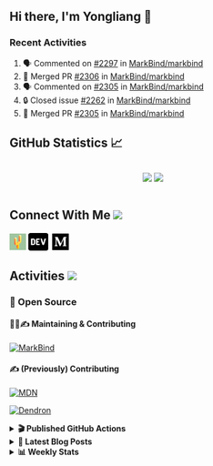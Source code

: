 ## Hi there, I'm Yongliang 👋

### Recent Activities

<!--START_SECTION:activity-->
1. 🗣 Commented on [#2297](https://github.com/MarkBind/markbind/issues/2297) in [MarkBind/markbind](https://github.com/MarkBind/markbind)
2. 🎉 Merged PR [#2306](https://github.com/MarkBind/markbind/pull/2306) in [MarkBind/markbind](https://github.com/MarkBind/markbind)
3. 🗣 Commented on [#2305](https://github.com/MarkBind/markbind/issues/2305) in [MarkBind/markbind](https://github.com/MarkBind/markbind)
4. 🔒 Closed issue [#2262](https://github.com/MarkBind/markbind/issues/2262) in [MarkBind/markbind](https://github.com/MarkBind/markbind)
5. 🎉 Merged PR [#2305](https://github.com/MarkBind/markbind/pull/2305) in [MarkBind/markbind](https://github.com/MarkBind/markbind)
<!--END_SECTION:activity-->

## GitHub Statistics :chart_with_upwards_trend:
<div align="center">
<div style="display: flex; align-items: center; justify-content: center;">

[![](https://github-readme-stats-tlylt.vercel.app/api?username=tlylt&show_icons=true&theme=tokyonight&hide_border=true&locale=en)](https://github.com/tlylt)
[![](https://github-readme-streak-stats.herokuapp.com/?user=tlylt&theme=tokyonight&hide_border=true)](https://github.com/tlylt)
</div>
</div>

## Connect With Me <img src="https://media.giphy.com/media/2wh5K5yE3ulp3xgYcG/giphy-downsized.gif" width="30">

<a href="https://www.yongliangliu.com/" target="_blank"><img align="center" src="static/site-icon.png" alt="yongliangliu.com" height="29" width="29" /></a>
<a href="https://dev.to/tlylt" target="_blank"><img align="center" src="static/dev-badge.svg" alt="dev.to/tlylt" height="35" width="35" /></a>
<a href="https://tlylt.medium.com" target="_blank"><img align="center" src="static/medium.png" alt="tlylt.medium.com" height="35" width="35" /></a>

## Activities <img src="https://media.giphy.com/media/WUlplcMpOCEmTGBtBW/giphy.gif" width="30">

### 🔭 Open Source

#### 👷‍♂️✍️ Maintaining & Contributing
[![MarkBind](https://github-readme-stats-tlylt.vercel.app/api/pin/?username=markbind&repo=markbind)](https://github.com/MarkBind/markbind)

#### ✍️ (Previously) Contributing
[![MDN](https://github-readme-stats-tlylt.vercel.app/api/pin/?username=mdn&repo=content)](https://github.com/mdn/content/issues?q=is%3Aopen+involves%3A%40me+sort%3Aupdated-desc)

[![Dendron](https://github-readme-stats-tlylt.vercel.app/api/pin/?username=dendronhq&repo=dendron)](https://github.com/dendronhq/dendron/issues?q=is%3Aopen+involves%3A%40me+sort%3Aupdated-desc)

<details>
<summary> <b>🎬 Published GitHub Actions </b> </summary>

[![install-graphviz](https://github-readme-stats-tlylt.vercel.app/api/pin/?username=tlylt&repo=install-graphviz)](https://github.com/tlylt/install-graphviz)

[![reposense-action](https://github-readme-stats-tlylt.vercel.app/api/pin/?username=tlylt&repo=reposense-action)](https://github.com/tlylt/reposense-action)

[![markbin-action](https://github-readme-stats-tlylt.vercel.app/api/pin/?username=markbind&repo=markbind-action)](https://github.com/MarkBind/markbind-action)

</details>

<details>
<summary> <b>📕 Latest Blog Posts</b> </summary>

<!-- BLOG-POST-LIST:START -->
- [Deploy a ChatGPT API Server in no time](https://www.yongliangliu.com/blog/chatgpt-nextjs-server/)
- [Creating a regex-based Markdown parser in TypeScript](https://www.yongliangliu.com/blog/rmark/)
- [Create VSCode Snippets for Markdown Blog Workflows](https://www.yongliangliu.com/blog/vscode-snippets/)
- [Brag Doc 2023](https://www.yongliangliu.com/blog/brag-doc-2023/)
- [My Journey into Open Source](https://www.yongliangliu.com/blog/my-journey-into-open-source/)
<!-- BLOG-POST-LIST:END -->

</details>

<details>
<summary> <b>📊 Weekly Stats</b> </summary>

<!--START_SECTION:waka-->
![Code Time](http://img.shields.io/badge/Code%20Time-1%2C043%20hrs%208%20mins-blue)

**🐱 My GitHub Data** 

> 📦 618.3 kB Used in GitHub's Storage 
 > 
> 🏆 1,173 Contributions in the Year 2023
 > 
> 🚫 Not Opted to Hire
 > 
> 📜 173 Public Repositories 
 > 
> 🔑 39 Private Repositories 
 > 
**I'm an Early 🐤** 

```text
🌞 Morning                3819 commits        ███████░░░░░░░░░░░░░░░░░░   29.16 % 
🌆 Daytime                3542 commits        ███████░░░░░░░░░░░░░░░░░░   27.04 % 
🌃 Evening                4846 commits        █████████░░░░░░░░░░░░░░░░   37.00 % 
🌙 Night                  891 commits         ██░░░░░░░░░░░░░░░░░░░░░░░   06.80 % 
```
📅 **I'm Most Productive on Wednesday** 

```text
Monday                   1702 commits        ███░░░░░░░░░░░░░░░░░░░░░░   12.99 % 
Tuesday                  1920 commits        ████░░░░░░░░░░░░░░░░░░░░░   14.66 % 
Wednesday                2132 commits        ████░░░░░░░░░░░░░░░░░░░░░   16.28 % 
Thursday                 1653 commits        ███░░░░░░░░░░░░░░░░░░░░░░   12.62 % 
Friday                   1687 commits        ███░░░░░░░░░░░░░░░░░░░░░░   12.88 % 
Saturday                 1995 commits        ████░░░░░░░░░░░░░░░░░░░░░   15.23 % 
Sunday                   2009 commits        ████░░░░░░░░░░░░░░░░░░░░░   15.34 % 
```


📊 **This Week I Spent My Time On** 

```text
🕑︎ Time Zone: Asia/Singapore

💬 Programming Languages: 
No Activity Tracked This Week
```


 Last Updated on 13/06/2023 00:52:31 UTC
<!--END_SECTION:waka-->

</details>
